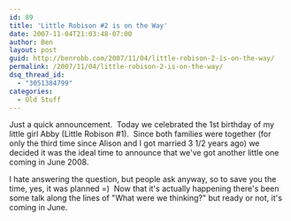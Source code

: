 ```yaml
---
id: 89
title: 'Little Robison #2 is on the Way'
date: 2007-11-04T21:03:48-07:00
author: Ben
layout: post
guid: http://benrobb.com/2007/11/04/little-robison-2-is-on-the-way/
permalink: /2007/11/04/little-robison-2-is-on-the-way/
dsq_thread_id:
  - "3051384799"
categories:
  - Old Stuff
---
```

Just a quick announcement.  Today we celebrated the 1st birthday of my little girl Abby (Little Robison #1).  Since both families were together (for only the third time since Alison and I got married 3 1/2 years ago) we decided it was the ideal time to announce that we've got another little one coming in June 2008.

I hate answering the question, but people ask anyway, so to save you the time, yes, it was planned =)  Now that it's actually happening there's been some talk along the lines of "What were we thinking?" but ready or not, it's coming in June.